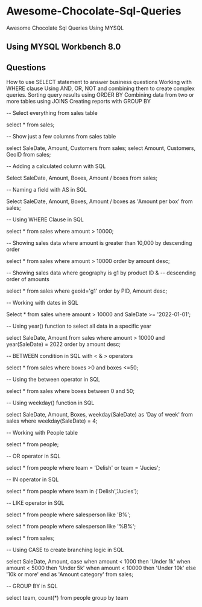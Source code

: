 # Awesome-Chocolate-Sql-Queries
Awesome Chocolate Sql Queries Using MYSQL 

## Using MYSQL Workbench 8.0

## Questions
How to use SELECT statement to answer business questions
Working with WHERE clause
Using AND, OR, NOT and combining them to create complex queries.
Sorting query results using ORDER BY
Combining data from two or more tables using JOINS
Creating reports with GROUP BY

-- Select everything from sales table

select * from sales;

-- Show just a few columns from sales table

select SaleDate, Amount, Customers from sales;
select Amount, Customers, GeoID from sales;

-- Adding a calculated column with SQL

Select SaleDate, Amount, Boxes, Amount / boxes  from sales;

-- Naming a field with AS in SQL

Select SaleDate, Amount, Boxes, Amount / boxes as 'Amount per box'  from sales;

-- Using WHERE Clause in SQL

select * from sales
where amount > 10000;

-- Showing sales data where amount is greater than 10,000 by descending order

select * from sales
where amount > 10000
order by amount desc;

-- Showing sales data where geography is g1 by product ID &
-- descending order of amounts

select * from sales
where geoid='g1'
order by PID, Amount desc;

-- Working with dates in SQL

Select * from sales
where amount > 10000 and SaleDate >= '2022-01-01';

-- Using year() function to select all data in a specific year

select SaleDate, Amount from sales
where amount > 10000 and year(SaleDate) = 2022
order by amount desc;

-- BETWEEN condition in SQL with < & > operators

select * from sales
where boxes >0 and boxes <=50;

-- Using the between operator in SQL

select * from sales
where boxes between 0 and 50;

-- Using weekday() function in SQL

select SaleDate, Amount, Boxes, weekday(SaleDate) as 'Day of week'
from sales
where weekday(SaleDate) = 4;

-- Working with People table

select * from people;

-- OR operator in SQL

select * from people
where team = 'Delish' or team = 'Jucies';

-- IN operator in SQL

select * from people
where team in ('Delish','Jucies');

-- LIKE operator in SQL

select * from people
where salesperson like 'B%';

select * from people
where salesperson like '%B%';

select * from sales;

-- Using CASE to create branching logic in SQL

select 	SaleDate, Amount,
		case 	when amount < 1000 then 'Under 1k'
				when amount < 5000 then 'Under 5k'
                when amount < 10000 then 'Under 10k'
			else '10k or more'
		end as 'Amount category'
from sales;

-- GROUP BY in SQL

select team, count(*) from people
group by team
